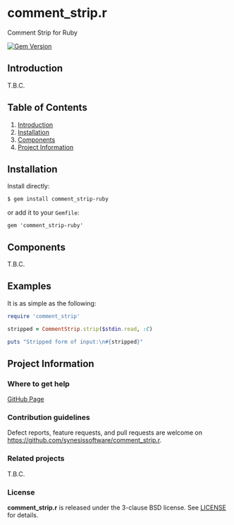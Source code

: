 # comment_strip.r
Comment Strip for Ruby

[![Gem Version](https://badge.fury.io/rb/comment_strip-ruby.svg)](https://badge.fury.io/rb/comment_strip-ruby)

## Introduction

T.B.C.

## Table of Contents

1. [Introduction](#introduction)
2. [Installation](#installation)
3. [Components](#components)
4. [Project Information](#project-information)

## Installation

Install directly:

```bash
$ gem install comment_strip-ruby
```

or add it to your `Gemfile`:

```plaintext
gem 'comment_strip-ruby'
```

## Components

T.B.C.

## Examples

It is as simple as the following:

```Ruby
require 'comment_strip'

stripped = CommentStrip.strip($stdin.read, :C)

puts "Stripped form of input:\n#{stripped}"
```


## Project Information

### Where to get help

[GitHub Page](https://github.com/synesissoftware/comment_strip.r "GitHub Page")

### Contribution guidelines

Defect reports, feature requests, and pull requests are welcome on https://github.com/synesissoftware/comment_strip.r.

### Related projects

T.B.C.

### License

**comment_strip.r** is released under the 3-clause BSD license. See [LICENSE](./LICENSE) for details.

